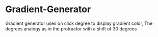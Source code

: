 # Gradient-Generator
Gradient generator uses on click degree to display gradient color, The degrees analogy as in the protractor with a shift of 30 degrees
